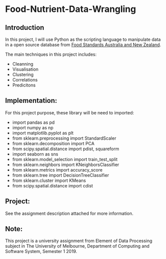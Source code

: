 # Food-Nutrient-Data-Wrangling
## Introduction
In this project, I will use Python as the scripting language to manipulate data in a open source database from [Food Standards Australia and New Zealand](http://www.foodstandards.gov.au/science/monitoringnutrients/ausnut/ausnutdatales/Pages/foodnutrient.aspx).

The main techniques in this project includes: 
+ Cleanning 
+ Visualisation 
+ Clustering 
+ Correlations 
+ Predicitons

## Implementation: 
For this project purpose, these library will be need to imported: 
+ import pandas as pd
+ import numpy as np
+ import matplotlib.pyplot as plt
+ from sklearn.preprocessing import StandardScaler
+ from sklearn.decomposition import PCA
+ from scipy.spatial.distance import pdist, squareform
+ import seaborn as sns
+ from sklearn.model_selection import train_test_split
+ from sklearn.neighbors import KNeighborsClassifier
+ from sklearn.metrics import accuracy_score
+ from sklearn.tree import DecisionTreeClassifier
+ from sklearn.cluster import KMeans
+ from scipy.spatial.distance import cdist

## Project: 
See the assignment description attached for more information.

## Note:
This project is a university assignment from Element of Data Processing subject in The University of Melbourne, Department of Computing  and Software System, Semester 1 2019.
